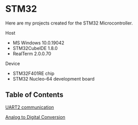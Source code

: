 # STM32

Here are my projects created for the STM32 Microcontroller.

Host

* MS Windows 10.0.19042
* STM32CubeIDE 1.8.0
* RealTerm 2.0.0.70

Device

* STM32F401RE chip
* STM32 Nucleo-64 development board

## Table of Contents

[UART2 communication](https://github.com/TallDave67/8_uart_rx)

[Analog to Digital Conversion](https://github.com/TallDave67/9_adc_single_conversion)
